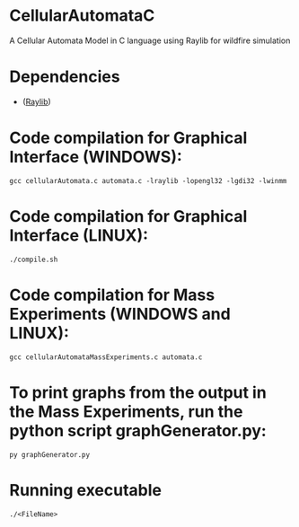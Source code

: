 # CellularAutomataC
A Cellular Automata Model in C language using Raylib for wildfire simulation

# Dependencies 
* ([Raylib](https://www.raylib.com/))

# Code compilation for Graphical Interface (WINDOWS):
`gcc cellularAutomata.c automata.c -lraylib -lopengl32 -lgdi32 -lwinmm`


# Code compilation for Graphical Interface (LINUX):
`./compile.sh`

# Code compilation for Mass Experiments (WINDOWS and LINUX):
`gcc cellularAutomataMassExperiments.c automata.c`

# To print graphs from the output in the Mass Experiments, run the python script graphGenerator.py:
`py graphGenerator.py`

# Running executable
`./<FileName>`
